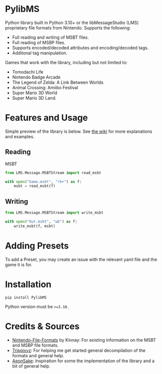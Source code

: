 # PylibMS
Python library built in Python 3.10+ or the libMessageStudio (LMS) proprietary file formats from Nintendo. Supports the following:

* Full reading and writing of MSBT files.
* Full reading of MSBP files.
* Supports encoded/decoded attributes and encoding/decoded tags.
* Additonal tag manipulation.

Games that work with the library, including but not limited to:
* Tomodachi Life 
* Nintendo Badge Arcade
* The Legend of Zelda: A Link Between Worlds
* Animal Crossing: Amiibo Festival
* Super Mario 3D World
* Super Mario 3D Land.
# Features and Usage
Simple preview of the library is below. See [the wiki](https://github.com/AbdyyEee/PylibMS/wiki) for more explanations and examples.
## Reading 
MSBT
```py
from LMS.Message.MSBTStream import read_msbt

with open("Game.msbt", "rb+") as f:
    msbt = read_msbt(f)
```
## Writing 
```py
from LMS.Message.MSBTStream import write_msbt

with open("Out.msbt", "wb") as f:
    write_msbt(f, msbt)
```
# Adding Presets
To add a Preset, you may create an issue with the relevant yaml file and the game it is for.

# Installation
```
pip install PylibMS
```
Python version must be `>=3.10.`
# Credits & Sources
* [Nintendo-File-Formats](nintendo-formats.com) by Kinnay: For existing information on the MSBT and MSBP file formats.
* [Trippixyz](https://github.com/Trippixyz): For helping me get started general decompilation of the formats and general help.
* [AeonSake](https://github.com/AeonSake): Inspiration for some the implementation of the library and a bit of general help.
